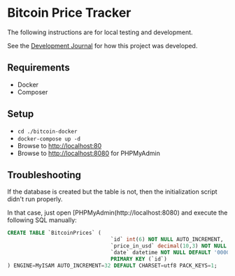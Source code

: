 # Bitcoin Price Tracker

The following instructions are for local testing and development.

See the [Development Journal](dev-notes.md) for how this project was developed.

## Requirements

- Docker
- Composer

## Setup

- `cd ./bitcoin-docker`
- `docker-compose up -d`
- Browse to [http://localhost:80](http://localhost:80)
- Browse to [http://localhost:8080](http://localhost:8080) for PHPMyAdmin

## Troubleshooting

If the database is created but the table is not, then the initialization script didn't run properly.

In that case, just open [PHPMyAdmin(http://localhost:8080) and execute the following SQL manually:

```sql
CREATE TABLE `BitcoinPrices` (
                                 `id` int(6) NOT NULL AUTO_INCREMENT,
                                 `price_in_usd` decimal(10,3) NOT NULL DEFAULT '',
                                 `date` datetime NOT NULL DEFAULT '0000-00-00 00:00:00',
                                 PRIMARY KEY (`id`)
) ENGINE=MyISAM AUTO_INCREMENT=32 DEFAULT CHARSET=utf8 PACK_KEYS=1;
```